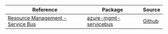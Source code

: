 | Reference | Package | Source |
|---|---|---|
|[Resource Management - Service Bus](mgmt-servicebus-readme.md)|[azure-mgmt-servicebus](https://pypi.org/project/azure-mgmt-servicebus)|[Github](https://github.com/Azure/azure-sdk-for-python/blob/main/sdk/servicebus/azure-mgmt-servicebus)|
